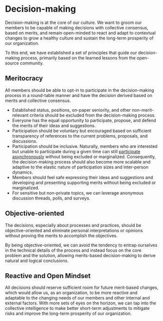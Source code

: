 # Decision-making

Decision-making is at the core of our culture. We want to groom our members to be capable of making decisions with collective consensus, based on merits, and remain open-minded to react and adapt to contextual changes to grow a healthy culture and sustain the long-term prosperity of our organization.

To this end, we have established a set of principles that guide our decision-making process, primarily based on the learned lessons from the open-source community.

## Meritocracy

All members should be able to opt-in to participate in the decision-making process in a round-table manner and have the decision derived based on merits and collective consensus.

* Established status, positions, on-paper seniority, and other non-merit-relevant criteria should be excluded from the decision-making process.
* Everyone has the equal opportunity to participate, propose, and defend the merits of their ideas and suggestions.
* Participation should be voluntary but encouraged based on sufficient transparency of references to the current problems, proposals, and discussions.
* Participation should be inclusive. Naturally, members who are interested but unable to participate during a given time can still [participate asynchronously](communications/README.md) without being excluded or marginalized. Consequently, the decision-making process should also become more scalable and adaptive to the elastic nature of participation sizes and inter-person dynamics.
* Members should feel safe expressing their ideas and suggestions and developing and presenting supporting merits without being excluded or marginalized.
* For sensitive but non-private topics, we can leverage anonymous discussion threads, polls, and surveys.

## Objective-oriented

The decisions, especially about processes and practices, should be objective-oriented and eliminate personal interpretations or opinions without proving the merits to accomplish the objectives.

By being objective-oriented, we can avoid the tendency to entrap ourselves in the technical details of the process and instead focus on the core problem and the solution, allowing merits-based decision-making to derive natural and logical conclusions.

## Reactive and Open Mindset

All decisions should reserve sufficient room for future merit-based changes, which would allow us, as an organization, to be more reactive and adaptable to the changing needs of our members and other internal and external factors. With more sets of eyes on the horizon, we can tap into the collective intelligence to make better short-term adjustments to mitigate risks and improve the long-term prosperity of our organization.
